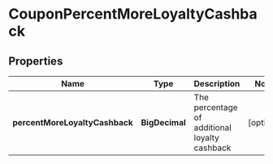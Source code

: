 

# CouponPercentMoreLoyaltyCashback


## Properties

| Name | Type | Description | Notes |
|------------ | ------------- | ------------- | -------------|
|**percentMoreLoyaltyCashback** | **BigDecimal** | The percentage of additional loyalty cashback |  [optional] |



